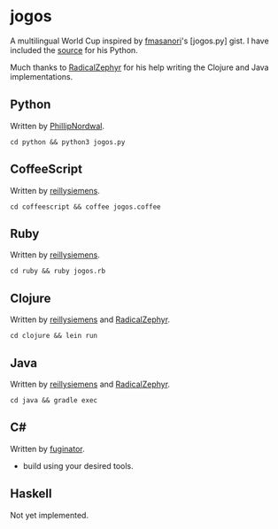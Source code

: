 jogos
=====

A multilingual World Cup inspired by [fmasanori]'s [jogos.py] gist.
I have included the [source](/python/jogos.py) for his Python.

Much thanks to [RadicalZephyr] for his help writing the Clojure and Java implementations.

Python
------

Written by [PhillipNordwal].
```
cd python && python3 jogos.py
```

CoffeeScript
------------

Written by [reillysiemens].
```
cd coffeescript && coffee jogos.coffee
```

Ruby
----

Written by [reillysiemens].
```
cd ruby && ruby jogos.rb
```

Clojure
-------

Written by [reillysiemens] and [RadicalZephyr].
```
cd clojure && lein run
```

Java
----

Written by [reillysiemens] and [RadicalZephyr].
```
cd java && gradle exec
```

C#
--

Written by [fuginator].
* build using your desired tools.

Haskell
-------

Not yet implemented.

[fmasanori]: https://github.com/fmasanori
[RadicalZephyr]: https://github.com/RadicalZephyr
[reillysiemens]: https://github.com/reillysiemens
[fuginator]: https://github.com/fuginator
[PhillipNordwal]: https://github.com/PhillipNordwal
